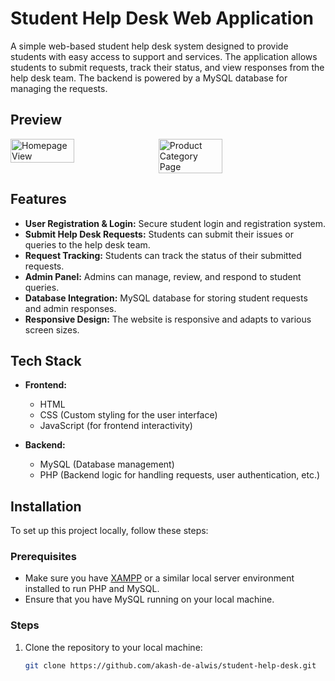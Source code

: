 # Student Help Desk Web Application

A simple web-based student help desk system designed to provide students with easy access to support and services. The application allows students to submit requests, track their status, and view responses from the help desk team. The backend is powered by a MySQL database for managing the requests.

## Preview
<div style="display: flex; gap: 10px;">
  <img src="https://github.com/user-attachments/assets/7a56e530-371b-4555-bb01-8be929f84749" alt="Homepage View" width="45%" />
  <img src="https://github.com/user-attachments/assets/2510e3fd-0d32-457c-8236-704258260fff" alt="Product Category Page" width="45%" />
</div>

## Features

- **User Registration & Login:** Secure student login and registration system.
- **Submit Help Desk Requests:** Students can submit their issues or queries to the help desk team.
- **Request Tracking:** Students can track the status of their submitted requests.
- **Admin Panel:** Admins can manage, review, and respond to student queries.
- **Database Integration:** MySQL database for storing student requests and admin responses.
- **Responsive Design:** The website is responsive and adapts to various screen sizes.

## Tech Stack

- **Frontend:**
  - HTML
  - CSS (Custom styling for the user interface)
  - JavaScript (for frontend interactivity)

- **Backend:**
  - MySQL (Database management)
  - PHP (Backend logic for handling requests, user authentication, etc.)

## Installation

To set up this project locally, follow these steps:

### Prerequisites

- Make sure you have [XAMPP](https://www.apachefriends.org/index.html) or a similar local server environment installed to run PHP and MySQL.
- Ensure that you have MySQL running on your local machine.

### Steps

1. Clone the repository to your local machine:
   ```bash
   git clone https://github.com/akash-de-alwis/student-help-desk.git
